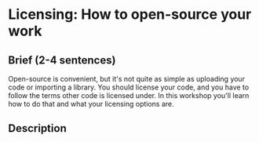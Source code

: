 # Licensing: How to open-source your work

## Brief (2-4 sentences)

Open-source is convenient, but it's not quite as simple as uploading
your code or importing a library. You should license your code, and
you have to follow the terms other code is licensed under. In this
workshop you'll learn how to do that and what your licensing options
are.

## Description

